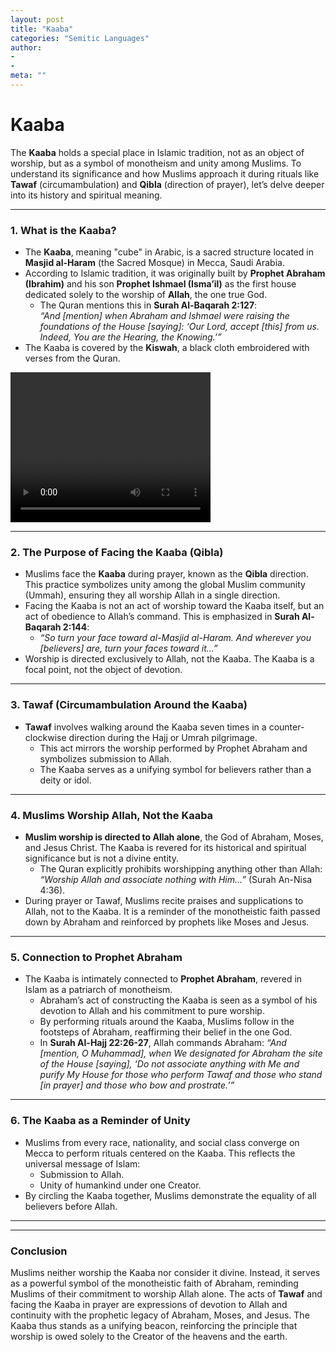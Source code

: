 ```yaml
---
layout: post
title: "Kaaba"
categories: "Semitic Languages"
author:
- 
- 
meta: ""
---
```


# Kaaba


The **Kaaba** holds a special place in Islamic tradition, not as an object of worship, but as a symbol of monotheism and unity among Muslims. To understand its significance and how Muslims approach it during rituals like **Tawaf** (circumambulation) and **Qibla** (direction of prayer), let’s delve deeper into its history and spiritual meaning.



---

### **1. What is the Kaaba?**
- The **Kaaba**, meaning "cube" in Arabic, is a sacred structure located in **Masjid al-Haram** (the Sacred Mosque) in Mecca, Saudi Arabia.
- According to Islamic tradition, it was originally built by **Prophet Abraham (Ibrahim)** and his son **Prophet Ishmael (Isma’il)** as the first house dedicated solely to the worship of **Allah**, the one true God.
  - The Quran mentions this in **Surah Al-Baqarah 2:127**:  
    *“And [mention] when Abraham and Ishmael were raising the foundations of the House [saying]: ‘Our Lord, accept [this] from us. Indeed, You are the Hearing, the Knowing.’”*
- The Kaaba is covered by the **Kiswah**, a black cloth embroidered with verses from the Quran.

<video src="https://github.com/opas-fi/blog/raw/refs/heads/master/_posts/prayer.mp4" width="320" height="240" controls></video>

---

### **2. The Purpose of Facing the Kaaba (Qibla)**
- Muslims face the **Kaaba** during prayer, known as the **Qibla** direction. This practice symbolizes unity among the global Muslim community (Ummah), ensuring they all worship Allah in a single direction.
- Facing the Kaaba is not an act of worship toward the Kaaba itself, but an act of obedience to Allah’s command. This is emphasized in **Surah Al-Baqarah 2:144**:
  - *“So turn your face toward al-Masjid al-Haram. And wherever you [believers] are, turn your faces toward it...”*
- Worship is directed exclusively to Allah, not the Kaaba. The Kaaba is a focal point, not the object of devotion.

---

### **3. Tawaf (Circumambulation Around the Kaaba)**
- **Tawaf** involves walking around the Kaaba seven times in a counter-clockwise direction during the Hajj or Umrah pilgrimage.
  - This act mirrors the worship performed by Prophet Abraham and symbolizes submission to Allah.
  - The Kaaba serves as a unifying symbol for believers rather than a deity or idol.
<!-- - Muslims believe that **Tawaf** reflects the harmony of creation, as it resembles celestial movements (e.g., planets orbiting stars). This reinforces the idea of Allah as the Creator of the universe. -->

---

### **4. Muslims Worship Allah, Not the Kaaba**
- **Muslim worship is directed to Allah alone**, the God of Abraham, Moses, and Jesus Christ. The Kaaba is revered for its historical and spiritual significance but is not a divine entity.
  - The Quran explicitly prohibits worshipping anything other than Allah:  
    *“Worship Allah and associate nothing with Him...”* (Surah An-Nisa 4:36).
- During prayer or Tawaf, Muslims recite praises and supplications to Allah, not to the Kaaba. It is a reminder of the monotheistic faith passed down by Abraham and reinforced by prophets like Moses and Jesus.

---

### **5. Connection to Prophet Abraham**
- The Kaaba is intimately connected to **Prophet Abraham**, revered in Islam as a patriarch of monotheism.
  - Abraham’s act of constructing the Kaaba is seen as a symbol of his devotion to Allah and his commitment to pure worship.
  - By performing rituals around the Kaaba, Muslims follow in the footsteps of Abraham, reaffirming their belief in the one God.
  - In **Surah Al-Hajj 22:26-27**, Allah commands Abraham:
    *“And [mention, O Muhammad], when We designated for Abraham the site of the House [saying], ‘Do not associate anything with Me and purify My House for those who perform Tawaf and those who stand [in prayer] and those who bow and prostrate.’”*


---

### **6. The Kaaba as a Reminder of Unity**
- Muslims from every race, nationality, and social class converge on Mecca to perform rituals centered on the Kaaba. This reflects the universal message of Islam:
  - Submission to Allah.
  - Unity of humankind under one Creator.
- By circling the Kaaba together, Muslims demonstrate the equality of all believers before Allah.


---
<!-- 
### **7. Parallels with Other Abrahamic Faiths**
- Just as Jews and Christians honor places like the **Temple Mount** in Jerusalem for their historical and spiritual connection to God, Muslims revere the Kaaba as the first house of monotheistic worship.
- Like these traditions, Islam uses sacred symbols to inspire worship, but devotion is always directed to Allah. -->

---

### **Conclusion**
Muslims neither worship the Kaaba nor consider it divine. Instead, it serves as a powerful symbol of the monotheistic faith of Abraham, reminding Muslims of their commitment to worship Allah alone. The acts of **Tawaf** and facing the Kaaba in prayer are expressions of devotion to Allah and continuity with the prophetic legacy of Abraham, Moses, and Jesus. The Kaaba thus stands as a unifying beacon, reinforcing the principle that worship is owed solely to the Creator of the heavens and the earth.